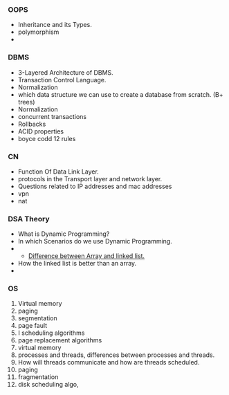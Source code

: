 ### OOPS
- Inheritance and its Types.
- polymorphism
- 

### DBMS
- 3-Layered Architecture of DBMS.
- Transaction Control Language.
- Normalization
- which data structure we can use to create a database from scratch. (B+ trees)
- Normalization
- concurrent transactions
- Rollbacks
- ACID properties
- boyce codd 12 rules
### CN
- Function Of Data Link Layer.
- protocols in the Transport layer and network layer.
- Questions related to IP addresses and mac addresses
- vpn
- nat

### DSA Theory
- What is Dynamic Programming?
- In which Scenarios do we use Dynamic Programming.
- - [Difference between Array and linked list.](https://www.geeksforgeeks.org/linked-list-vs-array/)
- How the linked list is better than an array.
- 

### OS
1. Virtual memory
2. paging
3. segmentation
4. page fault
5. I scheduling algorithms
6. page replacement algorithms
7. virtual memory
9. processes and threads, differences between processes and threads.
10. How will threads communicate and how are threads scheduled.
11. paging
12. fragmentation
13. disk scheduling algo,